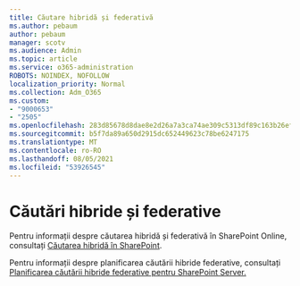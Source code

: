 ```yaml
---
title: Căutare hibridă și federativă
ms.author: pebaum
author: pebaum
manager: scotv
ms.audience: Admin
ms.topic: article
ms.service: o365-administration
ROBOTS: NOINDEX, NOFOLLOW
localization_priority: Normal
ms.collection: Adm_O365
ms.custom:
- "9000653"
- "2505"
ms.openlocfilehash: 283d85678d8dae8e2d26a7a3ca74ae309c5313df89c163b26efa0e2c4b3393ba
ms.sourcegitcommit: b5f7da89a650d2915dc652449623c78be6247175
ms.translationtype: MT
ms.contentlocale: ro-RO
ms.lasthandoff: 08/05/2021
ms.locfileid: "53926545"
---
```

# <a name="hybrid-and-federated-searches"></a>Căutări hibride și federative 

Pentru informații despre căutarea hibridă și federativă în SharePoint Online, consultați [Căutarea hibridă în SharePoint](https://docs.microsoft.com/sharepoint/hybrid/hybrid-search-in-sharepoint).

Pentru informații despre planificarea căutării hibride federative, consultați [Planificarea căutării hibride federative pentru SharePoint Server.](https://docs.microsoft.com/sharepoint/hybrid/plan-hybrid-federated-search)
